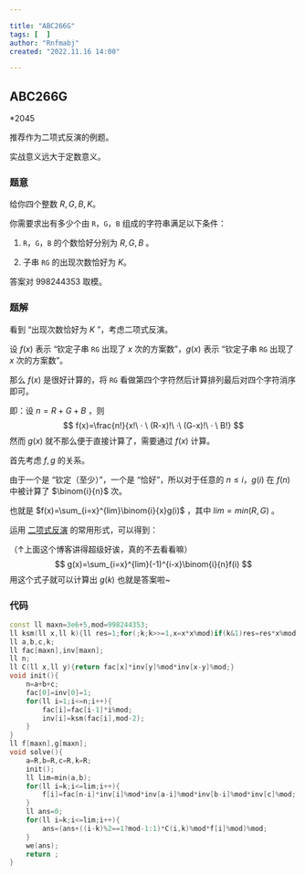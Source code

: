 ```yaml
---

title: "ABC266G"
tags: [  ]
author: "Rnfmabj"
created: "2022.11.16 14:00"

---
```




## ABC266G

*2045

推荐作为二项式反演的例题。

实战意义远大于定数意义。

### 题意

给你四个整数 $R,G,B,K$。

你需要求出有多少个由 `R`，`G`，`B` 组成的字符串满足以下条件：

1. `R`，`G`，`B` 的个数恰好分别为 $R,G,B$ 。

2. 子串 `RG` 的出现次数恰好为 $K$。

答案对 $998244353$ 取模。

### 题解

看到 “出现次数恰好为 $K$ ”，考虑二项式反演。

设 $f(x)$ 表示 “钦定子串 `RG` 出现了 $x$ 次的方案数”，$g(x)$ 表示 “钦定子串 `RG` 出现了 $x$ 次的方案数”。

那么 $f(x)$ 是很好计算的，将 `RG` 看做第四个字符然后计算排列最后对四个字符消序即可。

即：设 $n=R+G+B$ ，则
$$
f(x)=\frac{n!}{x!\ · \ (R-x)!\ ·\ (G-x)!\ · \ B!}
$$
然而 $g(x)$ 就不那么便于直接计算了，需要通过 $f(x)$ 计算。

首先考虑 $f,g$ 的关系。

由于一个是 “钦定（至少）”，一个是 “恰好”，所以对于任意的 $n \le i$，$g(i)$ 在 $f(n)$ 中被计算了 $\binom{i}{n}$ 次。

也就是 $f(x)=\sum_{i=x}^{lim}\binom{i}{x}g(i)$ ，其中 $lim=min(R,G)$ 。

运用 [二项式反演](https://www.cnblogs.com/GXZlegend/p/11407185.html) 的常用形式，可以得到：

（↑上面这个博客讲得超级好诶，真的不去看看嘛）
$$
g(x)=\sum_{i=x}^{lim}(-1)^{i-x}\binom{i}{n}f(i)
$$
用这个式子就可以计算出 $g(k)$ 也就是答案啦~

### 代码

```cpp
const ll maxn=3e6+5,mod=998244353;
ll ksm(ll x,ll k){ll res=1;for(;k;k>>=1,x=x*x%mod)if(k&1)res=res*x%mod;return res;}
ll a,b,c,k;
ll fac[maxn],inv[maxn];
ll n;
ll C(ll x,ll y){return fac[x]*inv[y]%mod*inv[x-y]%mod;}
void init(){
	n=a+b+c;
	fac[0]=inv[0]=1;
	for(ll i=1;i<=n;i++){
		fac[i]=fac[i-1]*i%mod;
		inv[i]=ksm(fac[i],mod-2);
	}
}
ll f[maxn],g[maxn];
void solve(){
	a=R,b=R,c=R,k=R;
	init();
	ll lim=min(a,b);
	for(ll i=k;i<=lim;i++){
		f[i]=fac[n-i]*inv[i]%mod*inv[a-i]%mod*inv[b-i]%mod*inv[c]%mod;
	}
	ll ans=0;
	for(ll i=k;i<=lim;i++){
		ans=(ans+((i-k)%2==1?mod-1:1)*C(i,k)%mod*f[i]%mod)%mod;
	}
	we(ans);
	return ;
}
```

